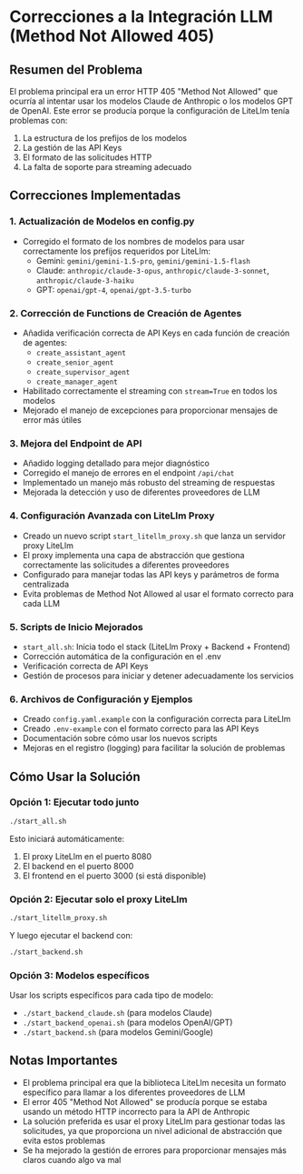 # Correcciones a la Integración LLM (Method Not Allowed 405)

## Resumen del Problema

El problema principal era un error HTTP 405 "Method Not Allowed" que ocurría al intentar usar los modelos Claude de Anthropic o los modelos GPT de OpenAI. Este error se producía porque la configuración de LiteLlm tenía problemas con:

1. La estructura de los prefijos de los modelos
2. La gestión de las API Keys
3. El formato de las solicitudes HTTP
4. La falta de soporte para streaming adecuado

## Correcciones Implementadas

### 1. Actualización de Modelos en config.py

- Corregido el formato de los nombres de modelos para usar correctamente los prefijos requeridos por LiteLlm:
  - Gemini: `gemini/gemini-1.5-pro`, `gemini/gemini-1.5-flash`
  - Claude: `anthropic/claude-3-opus`, `anthropic/claude-3-sonnet`, `anthropic/claude-3-haiku`
  - GPT: `openai/gpt-4`, `openai/gpt-3.5-turbo`

### 2. Corrección de Functions de Creación de Agentes

- Añadida verificación correcta de API Keys en cada función de creación de agentes:
  - `create_assistant_agent`
  - `create_senior_agent`
  - `create_supervisor_agent`
  - `create_manager_agent`
- Habilitado correctamente el streaming con `stream=True` en todos los modelos
- Mejorado el manejo de excepciones para proporcionar mensajes de error más útiles

### 3. Mejora del Endpoint de API

- Añadido logging detallado para mejor diagnóstico
- Corregido el manejo de errores en el endpoint `/api/chat`
- Implementado un manejo más robusto del streaming de respuestas
- Mejorada la detección y uso de diferentes proveedores de LLM

### 4. Configuración Avanzada con LiteLlm Proxy

- Creado un nuevo script `start_litellm_proxy.sh` que lanza un servidor proxy LiteLlm
- El proxy implementa una capa de abstracción que gestiona correctamente las solicitudes a diferentes proveedores
- Configurado para manejar todas las API keys y parámetros de forma centralizada
- Evita problemas de Method Not Allowed al usar el formato correcto para cada LLM

### 5. Scripts de Inicio Mejorados

- `start_all.sh`: Inicia todo el stack (LiteLlm Proxy + Backend + Frontend)
- Corrección automática de la configuración en el .env
- Verificación correcta de API Keys
- Gestión de procesos para iniciar y detener adecuadamente los servicios

### 6. Archivos de Configuración y Ejemplos

- Creado `config.yaml.example` con la configuración correcta para LiteLlm
- Creado `.env-example` con el formato correcto para las API Keys
- Documentación sobre cómo usar los nuevos scripts
- Mejoras en el registro (logging) para facilitar la solución de problemas

## Cómo Usar la Solución

### Opción 1: Ejecutar todo junto
```bash
./start_all.sh
```
Esto iniciará automáticamente:
1. El proxy LiteLlm en el puerto 8080
2. El backend en el puerto 8000
3. El frontend en el puerto 3000 (si está disponible)

### Opción 2: Ejecutar solo el proxy LiteLlm
```bash
./start_litellm_proxy.sh
```
Y luego ejecutar el backend con:
```bash
./start_backend.sh
```

### Opción 3: Modelos específicos
Usar los scripts específicos para cada tipo de modelo:
- `./start_backend_claude.sh` (para modelos Claude)
- `./start_backend_openai.sh` (para modelos OpenAI/GPT)
- `./start_backend.sh` (para modelos Gemini/Google)

## Notas Importantes

- El problema principal era que la biblioteca LiteLlm necesita un formato específico para llamar a los diferentes proveedores de LLM
- El error 405 "Method Not Allowed" se producía porque se estaba usando un método HTTP incorrecto para la API de Anthropic
- La solución preferida es usar el proxy LiteLlm para gestionar todas las solicitudes, ya que proporciona un nivel adicional de abstracción que evita estos problemas
- Se ha mejorado la gestión de errores para proporcionar mensajes más claros cuando algo va mal 
